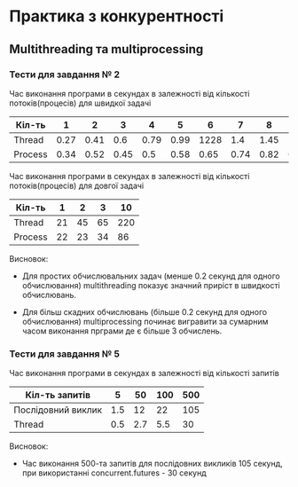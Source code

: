 # Практика з конкурентності

## Multithreading та multiprocessing

### Тести для завдання № 2

Час виконання програми в секундах в залежності від кількості потоків(процесів) для швидкої задачі

| Кіл-ть | 1    | 2    | 3    | 4    | 5    | 6    | 7    | 8    | 9    | 9   |
| ------ |------|------|------|------|------|------|------|------|------|-----|
| Thread | 0.27 | 0.41 | 0.6  | 0.79 | 0.99 | 1228 | 1.4  | 1.45 | 1.6  | 1.8 |
| Process | 0.34 | 0.52 | 0.45 | 0.5  | 0.58 | 0.65 | 0.74 | 0.82 | 0.96 | 1  |


Час виконання програми в секундах в залежності від кількості потоків(процесів) для довгої задачі

| Кіл-ть | 1  | 2  | 3  | 10  |
| ------ |----|----|----|-----|
| Thread | 21 | 45 | 65 | 220 |
| Process | 22 | 23 | 34 | 86  |

Висновок:

* Для простих обчислювальних задач (менше 0.2 секунд для одного обчислювання) multithreading показує значний приріст в швидкості обчислювань.

* Для більш скадних обчислювань (більше 0.2 секунд для одного обчислювання) multiprocessing починає вигравити за сумарним часом виконання прграми де є більше 3 обчислень.


### Тести для завдання № 5

Час виконання програми в секундах в залежності від кількості запитів

| Кіл-ть запитів     | 5   | 50  | 100 | 500 |
|--------------------|-----|-----|-----|-----|
| Послідовний виклик | 1.5 | 12  | 22  | 105 |
| Thread             | 0.5 | 2.7 | 5.5 | 30  |



Висновок:

* Час виконання 500-та запитів для послідовних викликів 105 секунд, при використанні concurrent.futures - 30 секунд